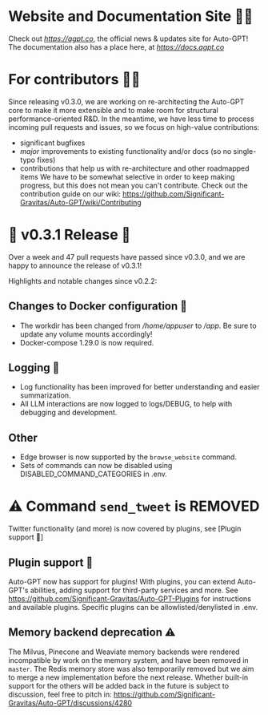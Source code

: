 # Website and Documentation Site 📰📖
Check out *https://agpt.co*, the official news & updates site for Auto-GPT!
The documentation also has a place here, at *https://docs.agpt.co*

# For contributors 👷🏼
Since releasing v0.3.0, we are working on re-architecting the Auto-GPT core to make
it more extensible and to make room for structural performance-oriented R&D.
In the meantime, we have less time to process incoming pull requests and issues,
so we focus on high-value contributions:
 * significant bugfixes
 * *major* improvements to existing functionality and/or docs (so no single-typo fixes)
 * contributions that help us with re-architecture and other roadmapped items
We have to be somewhat selective in order to keep making progress, but this does not
mean you can't contribute. Check out the contribution guide on our wiki:
https://github.com/Significant-Gravitas/Auto-GPT/wiki/Contributing

# 🚀 v0.3.1 Release 🚀
Over a week and 47 pull requests have passed since v0.3.0, and we are happy to announce
the release of v0.3.1!

Highlights and notable changes since v0.2.2:

## Changes to Docker configuration 🐋
 * The workdir has been changed from */home/appuser* to */app*.
    Be sure to update any volume mounts accordingly!
 * Docker-compose 1.29.0 is now required.

## Logging 🧾
 * Log functionality has been improved for better understanding
    and easier summarization.
 * All LLM interactions are now logged to logs/DEBUG, to help with
    debugging and development.

## Other
 * Edge browser is now supported by the `browse_website` command.
 * Sets of commands can now be disabled using DISABLED_COMMAND_CATEGORIES in .env.

# ⚠️ Command `send_tweet` is REMOVED
Twitter functionality (and more) is now covered by plugins, see [Plugin support 🔌]

## Plugin support 🔌
Auto-GPT now has support for plugins! With plugins, you can extend Auto-GPT's abilities,
adding support for third-party services and more.
See https://github.com/Significant-Gravitas/Auto-GPT-Plugins for instructions and
available plugins. Specific plugins can be allowlisted/denylisted in .env.

## Memory backend deprecation ⚠️
The Milvus, Pinecone and Weaviate memory backends were rendered incompatible
by work on the memory system, and have been removed in `master`. The Redis
memory store was also temporarily removed but we aim to merge a new implementation
before the next release.
Whether built-in support for the others will be added back in the future is subject to
discussion, feel free to pitch in: https://github.com/Significant-Gravitas/Auto-GPT/discussions/4280
